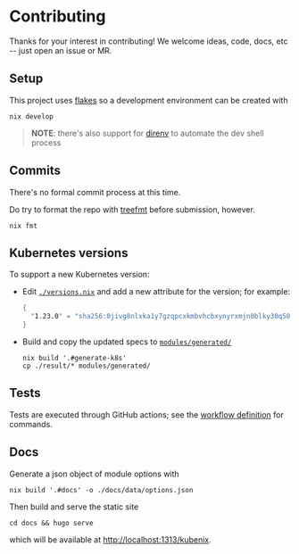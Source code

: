 # Contributing

Thanks for your interest in contributing!
We welcome ideas, code, docs, etc -- just open an issue or MR.

## Setup

This project uses [flakes](https://nixos.wiki/wiki/Flakes) so a development environment can be created with

    nix develop

> **NOTE**: there's also support for [direnv](https://direnv.net/) to automate the dev shell process

## Commits

There's no formal commit process at this time.

Do try to format the repo with [treefmt](https://github.com/numtide/treefmt) before submission, however.

    nix fmt

## Kubernetes versions

To support a new Kubernetes version:

- Edit [`./versions.nix`](./versions.nix) and add a new attribute for the version; for example:

  ```nix
  {
    "1.23.0" = "sha256:0jivg8nlxka1y7gzqpcxkmbvhcbxynyrxmjn0blky30q5064wx2a";
  }
  ```

- Build and copy the updated specs to [`modules/generated/`](./modules/generated/)

      nix build '.#generate-k8s'
      cp ./result/* modules/generated/

## Tests

Tests are executed through GitHub actions; see the [workflow definition](../kubenix/.github/workflows/ci.yml) for commands.

## Docs

Generate a json object of module options with

    nix build '.#docs' -o ./docs/data/options.json

Then build and serve the static site

    cd docs && hugo serve

which will be available at <http://localhost:1313/kubenix>.
